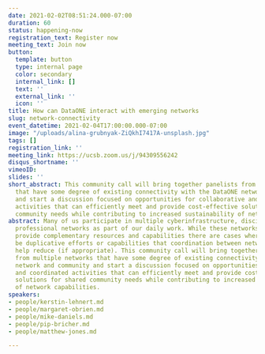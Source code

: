 ```yaml
---
date: 2021-02-02T08:51:24.000-07:00
duration: 60
status: happening-now
registration_text: Register now
meeting_text: Join now
button:
  template: button
  type: internal page
  color: secondary
  internal_link: []
  text: ''
  external_link: ''
  icon: ''
title: How can DataONE interact with emerging networks
slug: network-connectivity
event_datetime: 2021-02-04T17:00:00.000-07:00
image: "/uploads/alina-grubnyak-ZiQkhI7417A-unsplash.jpg"
tags: []
registration_link: ''
meeting_link: https://ucsb.zoom.us/j/94309556242
disqus_shortname: ''
vimeoID: 
slides: ''
short_abstract: This community call will bring together panelists from multiple networks
  that have some degree of existing connectivity with the DataONE networked community
  and start a discussion focused on opportunities for collaborative and coordinated
  activities that can efficiently meet and provide cost-effective solutions for shared
  community needs while contributing to increased sustainability of network capabilities.
abstract: Many of us participate in multiple cyberinfrastructure, disciplinary, and
  professional networks as part of our daily work. While these networks frequently
  provide complementary resources and capabilities there are cases where there might
  be duplicative efforts or capabilities that coordination between networks might
  help reduce (if appropriate). This community call will bring together representatives
  from multiple networks that have some degree of existing connectivity with the DataONE
  network and community and start a discussion focused on opportunities for collaborative
  and coordinated activities that can efficiently meet and provide cost-effective
  solutions for shared community needs while contributing to increased sustainability
  of network capabilities.
speakers:
- people/kerstin-lehnert.md
- people/margaret-obrien.md
- people/mike-daniels.md
- people/pip-bricher.md
- people/matthew-jones.md

---
```


